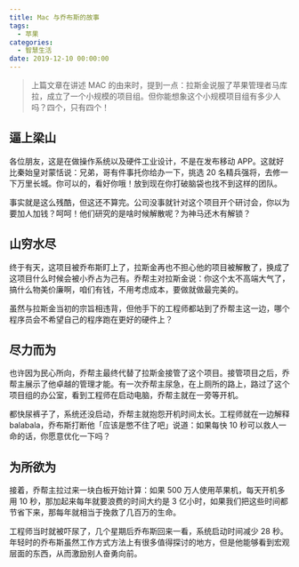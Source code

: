 ```yaml
---
title: Mac 与乔布斯的故事
tags:
  - 苹果
categories:
  - 智慧生活
date: 2019-12-10 00:00:00
---
```


> 上篇文章在讲述 MAC 的由来时，提到一点：拉斯金说服了苹果管理者马库拉，成立了一个小规模的项目组。但你能想象这个小规模项目组有多少人吗？四个，只有四个！

<!-- more -->

## 逼上梁山

各位朋友，这是在做操作系统以及硬件工业设计，不是在发布移动 APP。这就好比秦始皇对蒙恬说：兄弟，哥有件事托你给办一下，挑选 20 名精兵强将，去修一下万里长城。你可以的，看好你哦！放到现在你打破脑袋也找不到这样的团队。

事实就是这么残酷，但这还不算完。公司没事就针对这个项目开个研讨会，你以为要加人加钱？呵呵！他们研究的是啥时候解散呢？为神马还木有解锁？

## 山穷水尽

终于有天，这项目被乔布斯盯上了，拉斯金再也不担心他的项目被解散了，换成了这项目什么时候会被小乔占为己有。乔帮主对拉斯金说：你这个太不高端大气了，搞什么物美价廉啊，咱们有钱，不用考虑成本，要做就做最完美的。

虽然与拉斯金当初的宗旨相违背，但他手下的工程师都站到了乔帮主这一边，哪个程序员会不希望自己的程序跑在更好的硬件上？

## 尽力而为

也许因为民心所向，乔帮主最终代替了拉斯金接管了这个项目。接管项目之后，乔帮主展示了他卓越的管理才能。有一次乔帮主尿急，在上厕所的路上，路过了这个项目组的办公室，看到工程师在启动电脑，乔帮主就在一旁等开机。

都快尿裤子了，系统还没启动，乔帮主就抱怨开机时间太长。工程师就在一边解释 balabala，乔布斯打断他「应该是憋不住了吧」说道：如果每快 10 秒可以救人一命的话，你愿意优化一下吗？

## 为所欲为

接着，乔帮主拉过来一块白板开始计算：如果 500 万人使用苹果机，每天开机多用 10 秒，那加起来每年就要浪费的时间大约是 3 亿小时，如果我们把这些时间都节省下来，那每年就相当于挽救了几百万的生命。

工程师当时就被吓尿了，几个星期后乔布斯回来一看，系统启动时间减少 28 秒。年轻时的乔布斯虽然工作方式方法上有很多值得探讨的地方，但是他能够看到宏观层面的东西，从而激励别人奋勇向前。
